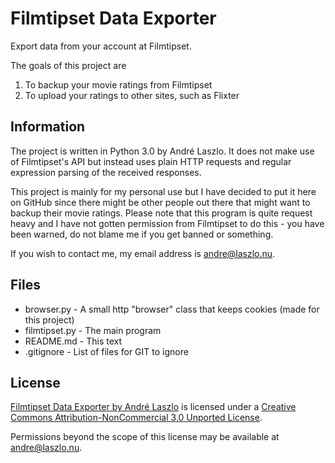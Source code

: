 Filmtipset Data Exporter
========================

Export data from your account at Filmtipset.

The goals of this project are

1. To backup your movie ratings from Filmtipset
2. To upload your ratings to other sites, such as Flixter

Information
-----------

The project is written in Python 3.0 by André Laszlo. It does not make use of
Filmtipset's API but instead uses plain HTTP requests and regular expression
parsing of the received responses.

This project is mainly for my personal use but I have decided to put it here on
GitHub since there might be other people out there that might want to backup
their movie ratings. Please note that this program is quite request heavy and I
have not gotten permission from Filmtipset to do this - you have been warned,
do not blame me if you get banned or something.

If you wish to contact me, my email address is <andre@laszlo.nu>.

Files
-----

* browser.py - A small http "browser" class that keeps cookies (made for this project)
* filmtipset.py - The main program
* README.md - This text
* .gitignore - List of files for GIT to ignore

License
-------

[Filmtipset Data Exporter by André
Laszlo](https://github.com/andrelaszlo/Filmtipset-Data-Exporter) is licensed
under a [Creative Commons Attribution-NonCommercial 3.0 Unported
License](http://creativecommons.org/licenses/by-nc/3.0/).

Permissions beyond the scope of this license may be available at
<andre@laszlo.nu>.